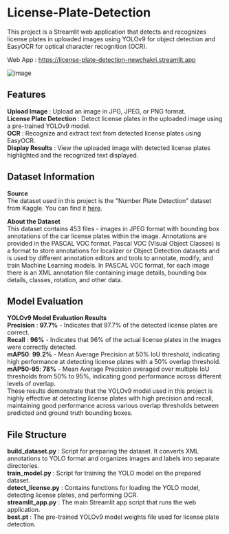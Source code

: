 # License-Plate-Detection

This project is a Streamlit web application that detects and recognizes license plates in uploaded images using YOLOv9 for object detection and EasyOCR for optical character recognition (OCR).

Web App : https://license-plate-detection-newchakri.streamlit.app

![image](https://github.com/NewChakri/License-Plate-Detection/assets/99199609/bb54dcd1-19c8-4297-92f5-268badee6e94)


## Features
**Upload Image** : Upload an image in JPG, JPEG, or PNG format. <br />
**License Plate Detection** : Detect license plates in the uploaded image using a pre-trained YOLOv9 model. <br />
**OCR** : Recognize and extract text from detected license plates using EasyOCR. <br />
**Display Results** : View the uploaded image with detected license plates highlighted and the recognized text displayed. <br />


## Dataset Information
**Source** <br />
The dataset used in this project is the "Number Plate Detection" dataset from Kaggle. You can find it [here](https://www.kaggle.com/datasets/aslanahmedov/number-plate-detection).

**About the Dataset** <br />
This dataset contains 453 files - images in JPEG format with bounding box annotations of the car license plates within the image. Annotations are provided in the PASCAL VOC format. Pascal VOC (Visual Object Classes) is a format to store annotations for localizer or Object Detection datasets and is used by different annotation editors and tools to annotate, modify, and train Machine Learning models. In PASCAL VOC format, for each image there is an XML annotation file containing image details, bounding box details, classes, rotation, and other data.

## Model Evaluation
**YOLOv9 Model Evaluation Results** <br />
**Precision** : **97.7%** - Indicates that 97.7% of the detected license plates are correct. <br />
**Recall** : **96%** - Indicates that 96% of the actual license plates in the images were correctly detected. <br />
**mAP50**: **99.2%** - Mean Average Precision at 50% IoU threshold, indicating high performance at detecting license plates with a 50% overlap threshold. <br />
**mAP50-95**: **78%** - Mean Average Precision averaged over multiple IoU thresholds from 50% to 95%, indicating good performance across different levels of overlap. <br />
These results demonstrate that the YOLOv9 model used in this project is highly effective at detecting license plates with high precision and recall, maintaining good performance across various overlap thresholds between predicted and ground truth bounding boxes.


## File Structure
**build_dataset.py** : Script for preparing the dataset. It converts XML annotations to YOLO format and organizes images and labels into separate directories. <br />
**train_model.py** : Script for training the YOLO model on the prepared dataset. <br />
**detect_license.py** : Contains functions for loading the YOLO model, detecting license plates, and performing OCR. <br />
**streamlit_app.py** : The main Streamlit app script that runs the web application. <br />
**best.pt** : The pre-trained YOLOv9 model weights file used for license plate detection. <br />

